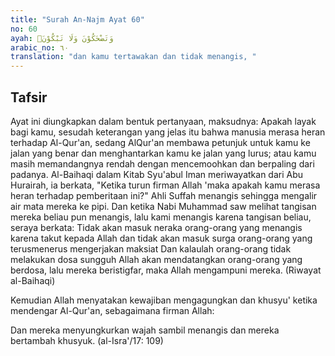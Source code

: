 ```yaml
---
title: "Surah An-Najm Ayat 60"
no: 60
ayah: وَتَضْحَكُوْنَ وَلَا تَبْكُوْنَۙ  
arabic_no: ٦٠
translation: "dan kamu tertawakan dan tidak menangis, "
---
```


## Tafsir

Ayat ini diungkapkan dalam bentuk pertanyaan, maksudnya: Apakah layak bagi kamu, sesudah keterangan yang jelas itu bahwa manusia merasa heran terhadap Al-Qur'an, sedang AlQur'an membawa petunjuk untuk kamu ke jalan yang benar dan menghantarkan kamu ke jalan yang lurus; atau kamu masih memandangnya rendah dengan mencemoohkan dan berpaling dari padanya. Al-Baihaqi dalam Kitab Syu'abul Iman meriwayatkan dari Abu Hurairah, ia berkata, "Ketika turun firman Allah 'maka apakah kamu merasa heran terhadap pemberitaan ini?" Ahli Suffah menangis sehingga mengalir air mata mereka ke pipi. Dan ketika Nabi Muhammad saw melihat tangisan mereka beliau pun menangis, lalu kami menangis karena tangisan beliau, seraya berkata: Tidak akan masuk neraka orang-orang yang menangis karena takut kepada Allah dan tidak akan masuk surga orang-orang yang terusmenerus mengerjakan maksiat Dan kalaulah orang-orang tidak melakukan dosa sungguh Allah akan mendatangkan orang-orang yang berdosa, lalu mereka beristigfar, maka Allah mengampuni mereka. (Riwayat al-Baihaqi) 

Kemudian Allah menyatakan kewajiban mengagungkan dan khusyu' ketika mendengar Al-Qur'an, sebagaimana firman Allah: 

Dan mereka menyungkurkan wajah sambil menangis dan mereka bertambah khusyuk. (al-Isra'/17: 109)